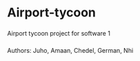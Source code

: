 # Airport-tycoon

###
Airport tycoon project for software 1

###
Authors:
Juho, Amaan, Chedel, German, Nhi
